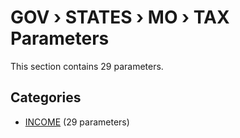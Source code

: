 # GOV › STATES › MO › TAX Parameters

This section contains 29 parameters.

## Categories

- [INCOME](income/index.md) (29 parameters)
